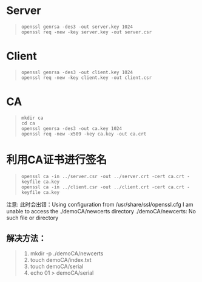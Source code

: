 # Server
> ```
> openssl genrsa -des3 -out server.key 1024
> openssl req -new -key server.key -out server.csr
> ```

# Client
> ```
> openssl genrsa -des3 -out client.key 1024
> openssl req -new -key client.key -out client.csr
> ```

# CA
> ```
> mkdir ca
> cd ca
> openssl genrsa -des3 -out ca.key 1024
> openssl req -new -x509 -key ca.key -out ca.crt 
> ```

# 利用CA证书进行签名
> ```
> openssl ca -in ../server.csr -out ../server.crt -cert ca.crt -keyfile ca.key 
> openssl ca -in ../client.csr -out ../client.crt -cert ca.crt -keyfile ca.key 
> ```

注意: 此时会出错：Using configuration from /usr/share/ssl/openssl.cfg I am unable to access the ./demoCA/newcerts directory ./demoCA/newcerts: No such file or directory 
## 解决方法：
> 1. mkdir -p ./demoCA/newcerts 
> 2. touch demoCA/index.txt 
> 3. touch demoCA/serial 
> 4. echo 01 > demoCA/serial
